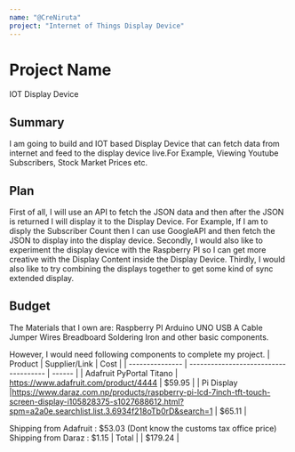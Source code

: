 ```yaml
---
name: "@CreNiruta"
project: "Internet of Things Display Device"
---
```


# Project Name
IOT Display Device
## Summary

I am going to build and IOT based Display Device that can fetch data from internet and feed to the display device live.For Example, Viewing Youtube Subscribers, Stock Market Prices etc.

## Plan
First of all, I will use an API to fetch the JSON data and then after the JSON is returned I will display it to the Display Device. 
For Example, If I am to disply the Subscriber Count then I can use GoogleAPI and then fetch the JSON to display into the display device.
Secondly, I would also like to experiment the display device with the Raspberry PI so I can get more creative with the Display Content inside the Display Device.
Thirdly, I would also like to try combining the displays together to get some kind of sync extended display.
## Budget

The Materials that I own are:
Raspberry PI
Arduino UNO
USB A Cable
Jumper Wires
Breadboard
Soldering Iron and other basic components.

However, I would need following components to complete my project.
| Product         | Supplier/Link                         | Cost   |
| --------------- | ------------------------------------- | ------ |
| Adafruit PyPortal Titano   | https://www.adafruit.com/product/4444 | $59.95  |
| Pi Display |https://www.daraz.com.np/products/raspberry-pi-lcd-7inch-tft-touch-screen-display-i105828375-s1027688612.html?spm=a2a0e.searchlist.list.3.6934f218oTb0rD&search=1 | $65.11 |

Shipping from Adafruit : $53.03 (Dont know the customs tax office price)
Shipping from Daraz : $1.15
| Total           |                                       | $179.24 |


